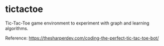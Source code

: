 # tictactoe
Tic-Tac-Toe game environment to experiment with graph and learning algorithms.


Reference: https://thesharperdev.com/coding-the-perfect-tic-tac-toe-bot/
